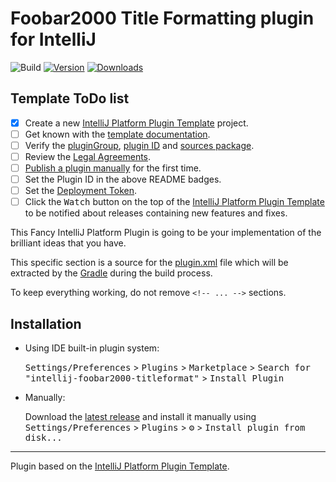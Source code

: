 # Foobar2000 Title Formatting plugin for IntelliJ

![Build](https://github.com/stengerh/intellij-foobar2000-titleformat/workflows/Build/badge.svg)
[![Version](https://img.shields.io/jetbrains/plugin/v/17729-foobar2000-title-formatting.svg)](https://plugins.jetbrains.com/plugin/17729-foobar2000-title-formatting)
[![Downloads](https://img.shields.io/jetbrains/plugin/d/17729-foobar2000-title-formatting.svg)](https://plugins.jetbrains.com/plugin/17729-foobar2000-title-formatting)

## Template ToDo list
- [x] Create a new [IntelliJ Platform Plugin Template][template] project.
- [ ] Get known with the [template documentation][template].
- [ ] Verify the [pluginGroup](/gradle.properties), [plugin ID](/src/main/resources/META-INF/plugin.xml) and [sources package](/src/main/kotlin).
- [ ] Review the [Legal Agreements](https://plugins.jetbrains.com/docs/marketplace/legal-agreements.html).
- [ ] [Publish a plugin manually](https://plugins.jetbrains.com/docs/intellij/publishing-plugin.html?from=IJPluginTemplate) for the first time.
- [ ] Set the Plugin ID in the above README badges.
- [ ] Set the [Deployment Token](https://plugins.jetbrains.com/docs/marketplace/plugin-upload.html).
- [ ] Click the <kbd>Watch</kbd> button on the top of the [IntelliJ Platform Plugin Template][template] to be notified about releases containing new features and fixes.

<!-- Plugin description -->
This Fancy IntelliJ Platform Plugin is going to be your implementation of the brilliant ideas that you have.

This specific section is a source for the [plugin.xml](/src/main/resources/META-INF/plugin.xml) file which will be extracted by the [Gradle](/build.gradle.kts) during the build process.

To keep everything working, do not remove `<!-- ... -->` sections. 
<!-- Plugin description end -->

## Installation

- Using IDE built-in plugin system:
  
  <kbd>Settings/Preferences</kbd> > <kbd>Plugins</kbd> > <kbd>Marketplace</kbd> > <kbd>Search for "intellij-foobar2000-titleformat"</kbd> >
  <kbd>Install Plugin</kbd>
  
- Manually:

  Download the [latest release](https://github.com/stengerh/intellij-foobar2000-titleformat/releases/latest) and install it manually using
  <kbd>Settings/Preferences</kbd> > <kbd>Plugins</kbd> > <kbd>⚙️</kbd> > <kbd>Install plugin from disk...</kbd>


---
Plugin based on the [IntelliJ Platform Plugin Template][template].

[template]: https://github.com/JetBrains/intellij-platform-plugin-template
